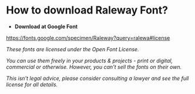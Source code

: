 # How to download Raleway Font?

* **Download at Google Font**

https://fonts.google.com/specimen/Raleway?query=ralewa#license


*These fonts are licensed under the Open Font License.*

*You can use them freely in your products & projects - print or digital, commercial or otherwise. However, you can't sell the fonts on their own.*

*This isn't legal advice, please consider consulting a lawyer and see the full license for all details.*
